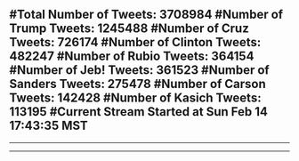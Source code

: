 #Total Number of Tweets: 3708984 
#Number of Trump Tweets: 1245488
#Number of Cruz Tweets: 726174
#Number of Clinton Tweets: 482247
#Number of Rubio Tweets: 364154
#Number of Jeb! Tweets: 361523
#Number of Sanders Tweets: 275478
#Number of Carson Tweets: 142428
#Number of Kasich Tweets: 113195
#Current Stream Started at Sun Feb 14 17:43:35 MST
---
---
---
